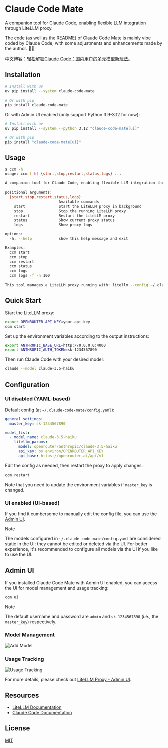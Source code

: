 # Claude Code Mate

A companion tool for Claude Code, enabling flexible LLM integration through LiteLLM proxy.

The code (as well as the README) of Claude Code Mate is mainly vibe coded by Claude Code, with some adjustments and enhancements made by the author. 🤖✨

中文博客：[轻松解锁Claude Code：国内用户的多元模型新玩法](https://russellluo.com/2025/08/easily-unlock-claude-code)。


## Installation

```bash
# Install with uv
uv pip install --system claude-code-mate

# Or with pip
pip install claude-code-mate
```

Or with Admin UI enabled (only support Python 3.9-3.12 for now):

```bash
# Install with uv
uv pip install --system --python 3.12 "claude-code-mate[ui]"

# Or with pip
pip install "claude-code-mate[ui]"
```


## Usage

```bash
$ ccm -h
usage: ccm [-h] {start,stop,restart,status,logs} ...

A companion tool for Claude Code, enabling flexible LLM integration through LiteLLM proxy.

positional arguments:
  {start,stop,restart,status,logs}
                        Available commands
    start               Start the LiteLLM proxy in background
    stop                Stop the running LiteLLM proxy
    restart             Restart the LiteLLM proxy
    status              Show current proxy status
    logs                Show proxy logs

options:
  -h, --help            show this help message and exit

Examples:
  ccm start
  ccm stop
  ccm restart
  ccm status
  ccm logs
  ccm logs -f -n 100

This tool manages a LiteLLM proxy running with: litellm --config ~/.claude-code-mate/config.yaml
```


## Quick Start

Start the LiteLLM proxy:

```bash
export OPENROUTER_API_KEY=your-api-key
ccm start
```

Set up the environment variables according to the output instructions:

```bash
export ANTHROPIC_BASE_URL=http://0.0.0.0:4000
export ANTHROPIC_AUTH_TOKEN=sk-1234567890
```

Then run Claude Code with your desired model:

```bash
claude --model claude-3.5-haiku
```


## Configuration

### UI disabled (YAML-based)

Default config (at `~/.claude-code-mate/config.yaml`):

```yaml
general_settings:
  master_key: sk-1234567890

model_list:
  - model_name: claude-3.5-haiku
    litellm_params:
      model: openrouter/anthropic/claude-3.5-haiku
      api_key: os.environ/OPENROUTER_API_KEY
      api_base: https://openrouter.ai/api/v1
```

Edit the config as needed, then restart the proxy to apply changes:

```bash
ccm restart
```

Note that you need to update the environment variables if `master_key` is changed.

### UI enabled (UI-based)

If you find it cumbersome to manually edit the config file, you can use the [Admin UI](#admin-ui).

> [!NOTE]
> The models configured in `~/.claude-code-mate/config.yaml` are considered static in the UI: they cannot be edited or deleted via the UI. For better experience, it's recommended to configure all models via the UI if you like to use the UI.


## Admin UI

If you installed Claude Code Mate with Admin UI enabled, you can access the UI for model management and usage tracking:

```bash
ccm ui
```

> [!NOTE]
> The default username and password are `admin` and `sk-1234567890` (i.e., the `master_key`) respectively.

### Model Management

![Add Model](./assets/litellm-model-management.png)

### Usage Tracking

![Usage Tracking](./assets/litellm-usage-tracking.png)

For more details, please check out [LiteLLM Proxy - Admin UI](https://docs.litellm.ai/docs/proxy/ui).


## Resources

- [LiteLLM Documentation](https://docs.litellm.ai/docs/tutorials/claude_responses_api)
- [Claude Code Documentation](https://docs.anthropic.com/en/docs/claude-code/llm-gateway)


## License

[MIT](http://opensource.org/licenses/MIT)
